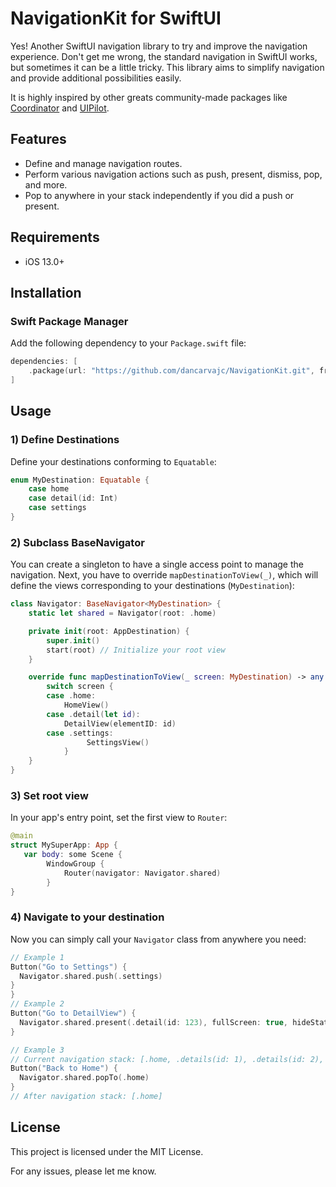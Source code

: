 
# NavigationKit for SwiftUI

Yes! Another SwiftUI navigation library to try and improve the navigation experience. Don't get me wrong, the standard navigation in SwiftUI works, but sometimes it can be a little tricky. This library aims to simplify navigation and provide additional possibilities easily.

It is highly inspired by other greats community-made packages like [Coordinator](https://github.com/canopas/UIPilot) and [UIPilot](https://github.com/canopas/UIPilot).

## Features

- Define and manage navigation routes.
- Perform various navigation actions such as push, present, dismiss, pop, and more.
- Pop to anywhere in your stack independently if you did a push or present.

## Requirements

- iOS 13.0+

## Installation

### Swift Package Manager

Add the following dependency to your `Package.swift` file:

```swift
dependencies: [
    .package(url: "https://github.com/dancarvajc/NavigationKit.git", from: "1.0.0")
]
```

## Usage

### 1) Define Destinations

Define your destinations conforming to `Equatable`:

```swift
enum MyDestination: Equatable {
    case home
    case detail(id: Int)
    case settings
}
```

### 2) Subclass BaseNavigator

You can create a singleton to have a single access point to manage the navigation. Next, you have to override `mapDestinationToView(_)`, which will define the views corresponding to your destinations (`MyDestination`):

```swift
class Navigator: BaseNavigator<MyDestination> {
    static let shared = Navigator(root: .home)

    private init(root: AppDestination) {
        super.init()
        start(root) // Initialize your root view
    }

    override func mapDestinationToView(_ screen: MyDestination) -> any View {
        switch screen {
        case .home:
            HomeView()
        case .detail(let id):
            DetailView(elementID: id)
        case .settings:
				 SettingsView()
    		}
    }
}

```

### 3) Set root view

In your app's entry point, set the first view to `Router`:

```swift
@main
struct MySuperApp: App {
   var body: some Scene {
        WindowGroup {
          	Router(navigator: Navigator.shared)
        }
}
```



### 4) Navigate to your destination

Now you can simply call your `Navigator` class from anywhere you need:

```swift
// Example 1
Button("Go to Settings") {
  Navigator.shared.push(.settings)
}
}
// Example 2
Button("Go to DetailView") {
  Navigator.shared.present(.detail(id: 123), fullScreen: true, hideStatusBar: true)
}

// Example 3
// Current navigation stack: [.home, .details(id: 1), .details(id: 2), .settings]
Button("Back to Home") {
  Navigator.shared.popTo(.home)
}
// After navigation stack: [.home]
```



## License

This project is licensed under the MIT License.

For any issues, please let me know. 
